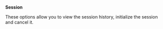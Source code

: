 **Session**

These options allow you to view the session history, initialize the session and cancel it.